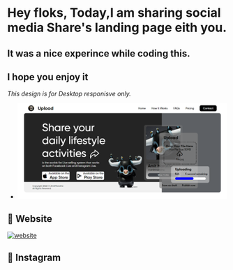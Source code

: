 #  Hey floks, Today,I am sharing social media Share's landing page eith you.
## It was a nice experince while coding this.
## I hope you enjoy it
<i> This design is for Desktop responisve only. </i>

+ <img src="upload.png"/>

## 🔗 Website
[![website](https://img.shields.io/badge/website-000?style=for-the-badge&logo=ko-fi&logoColor=white)](https://amit-marathe.github.io/upload-ui/)

## 🔗 Instagram
